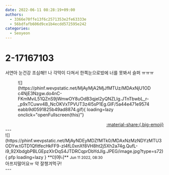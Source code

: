 ```yaml
---
date: 2022-06-11 08:28:19+09:00
authors:
  - 3366e70ffe13f6c2571353e2fe63333e
  - 56bdfafb606d9ce1b4ecdd572595e242
categories:
  - Seoyeon
---
```


# 2-17167103

<div class="post-container" markdown="1">
<div class="content-container md-sidebar__scrollwrap" markdown="1">

서연아 눈건강 조심해!! 나 각막이 다쳐서 한쪽눈으로밨에 너를 못봐서 슬퍼 ㅠㅠㅠ
<figure markdown="1">
![](https://phinf.wevpstatic.net/MjAyMjA2MjJfMTUz/MDAxNjU1ODc4NjE3Nzgw.do4nC-FKmMviL51QZnS9jWmwOY8uOdB3qjel2yQNZLIg.JTnTbwbL_r-_p9xTCuwv4B_NcOKVxTPVUT3z4l5sP1Eg.GIF/5a44e471e9574eabb9d0591825b49ad8874.gif){ loading=lazy onclick="openFullscreen(this)"}
</figure>


</div>
</div>

<div style="text-align: right;" markdown="1">
<a href="https://weverse.io/fromis9/fanpost/2-17167103" style="text-align: right;">:material-share:{.big-emoji}</a>
</div>
---

<div class="comments-container md-sidebar__scrollwrap" markdown="1">
<div class="comment" markdown="1">
<div class='id-container' markdown="1">
![](https://phinf.wevpstatic.net/MjAyNDEyMDZfMTk0/MDAxNzMzNDYzMTU3ODYw.tGTD1QfitfecHkFF9-zI4fL0xnXf8VH8ht2j5Xh2a74g.QufL-i9_92XbdgbPBLGEpzXIrDqS4JTDRCqprDbYdJIg.JPEG/image.jpg?type=s72){ pfp loading=lazy }
**<span class="artist">더여니</span>** <small>Jun 11 2022, 08:30</small><br>
</div>
<div class='comment-body' markdown="1">
아프지말어요ㅠ 약 잘챙겨먹구!
</div>
</div>
</div>
---
